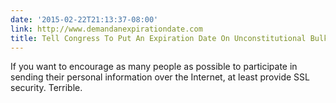 ```yaml
---
date: '2015-02-22T21:13:37-08:00'
link: http://www.demandanexpirationdate.com
title: Tell Congress To Put An Expiration Date On Unconstitutional Bulk Surveillance
---
```


If you want to encourage as many people as possible to participate in sending their personal information over the Internet, at least provide SSL security. Terrible.
